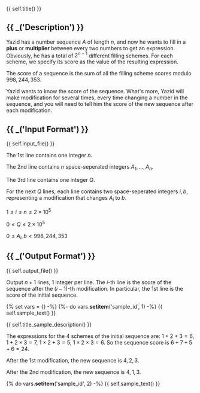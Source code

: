 {{ self.title() }}

## {{ _('Description') }}

Yazid has a number sequence $A$ of length $n$, and now he wants to fill in a **plus** or **multiplier** between every two numbers to get an expression. Obviously, he has a total of $2^{n-1}$ different filling schemes. For each scheme, we specify its score as the value of the resulting expression.

The score of a sequence is the sum of all the filling scheme scores modulo $998,244,353$.

Yazid wants to know the score of the sequence. What's more, Yazid will make modification for several times, every time changing a number in the sequence, and you will need to tell him the score of the new sequence after each modification.

## {{ _('Input Format') }}

{{ self.input_file() }}

The $1$st line contains one integer $n$.

The $2$nd line contains $n$ space-seperated integers $A_1,\dots,A_n$.

The $3$rd line contains one integer $Q$.

For the next $Q$ lines, each line contains two space-seperated integers $i,b$, representing a modification that changes $A_i$ to $b$.

$1\leq i\leq n\leq 2\times 10^5$

$0\leq Q\leq 2\times 10^5$

$0\leq A_{i},b < 998,244,353$

## {{ _('Output Format') }}

{{ self.output_file() }}

Output $n+1$ lines, $1$ integer per line. The $i$-th line is the score of the sequence after the $(i-1)$-th modification. In particular, the $1$st line is the score of the initial sequence.

{% set vars = {} -%}
{%- do vars.__setitem__('sample_id', 1) -%}
{{ self.sample_text() }}

{{ self.title_sample_description() }}

The expressions for the $4$ schemes of the initial sequence are: $1+2+3=6$, $1+2\times 3=7$, $1\times 2+3=5$, $1\times 2\times 3 =6$. So the sequence score is $6+7+5+6=24$.

After the $1$st modification, the new sequence is $4,2,3$.

After the $2$nd modification, the new sequence is $4,1,3$.

{% do vars.__setitem__('sample_id', 2) -%}
{{ self.sample_text() }}
